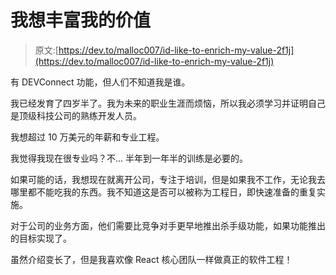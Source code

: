 # 我想丰富我的价值

> 原文:[https://dev.to/malloc007/id-like-to-enrich-my-value-2f1j](https://dev.to/malloc007/id-like-to-enrich-my-value-2f1j)

有 DEVConnect 功能，但人们不知道我是谁。

我已经发育了四岁半了。我为未来的职业生涯而烦恼，所以我必须学习并证明自己是顶级科技公司的熟练开发人员。

我想超过 10 万美元的年薪和专业工程。

我觉得我现在很专业吗？不...
半年到一年半的训练是必要的。

如果可能的话，我想现在就离开公司，专注于培训，但是如果我不工作，无论我去哪里都不能吃我的东西。我不知道这是否可以被称为工程日，即快速准备的重复实施。

对于公司的业务方面，他们需要比竞争对手更早地推出杀手级功能，如果功能推出的目标实现了。

虽然介绍变长了，但是我喜欢像 React 核心团队一样做真正的软件工程！